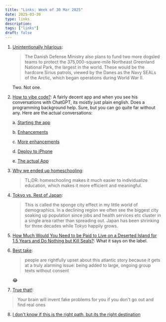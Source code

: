 ```yaml
---
title: "Links: Week of 30 Mar 2025"
date: 2025-03-30
type: links
description:
tags: ["links"]
draft: false
---
```


1. [Unintentionally hilarious](https://www.washingtonpost.com/world/interactive/2025/greenland-trump-defense-russia-china/): 

   > The Danish Defense Ministry also plans to fund two more dogsled teams to protect the 375,000-square-mile Northeast Greenland National Park, the largest in the world. These would be the hardcore Sirius patrols, viewed by the Danes as the Navy SEALs of the Arctic, which began operations during World War II.

   Two. Not one.
2. [How to vibe code?](https://x.com/karpathy/status/1903672057327452290): A fairly decent app and when you see his conversations with ChatGPT, its mostly just plain english. Does a programming background help. Sure, but you can go quite far without any. Here are the actual conversations: 

   a. [Starting the app](https://t.co/TMyPAK2RhZ) 

   b. [Enhancements](https://t.co/vWnkwMrMe8)

   c. [More enhancements](https://t.co/NVxc7p1uVH)

   d. [Deploy to iPhone](https://t.co/e4xo4cmcWR)

   e. [The actual App](https://x.com/karpathy/status/1903891179370123559)
3. [Why we ended up homeschooling](https://www.henrikkarlsson.xyz/p/why-we-ended-up-homeschooling):

   > TL;DR: homeschooling makes it much easier to individualize education, which makes it more efficient and meaningful.
4. [Tokyo vs. Rest of Japan](https://x.com/simongerman600/status/1904057096208839040): 

   > This is called the sponge city effect in my little world of demographics. In a declining region we often see the biggest city soaking up population since jobs and health services etc cluster in a single area rather than spreading out. Japan has been shrinking for three decades while Tokyo happily grows.
5. [How Much Would You Need to be Paid to Live on a Deserted Island for 1.5 Years and Do Nothing but Kill Seals?](https://mattlakeman.org/2020/07/10/how-much-would-you-need-to-be-paid-to-live-on-a-deserted-island-for-1-5-years-and-do-nothing-but-kill-seals/): What it says on the label. 
6. [Best take](https://x.com/maxwelltani/status/1904208683573161991): 

   > people are rightfully upset about this atlantic story because it gets at a truly alarming issue: being added to large, ongoing group texts without consent

   😂

7. [True that!](https://x.com/DylanoA4/status/1902357203857616932): 
> Your brain will invent fake problems for you if you don't go out and find real ones

8. [I don't know if this is the right path, but its the right destination](https://www.highagency.com/)
